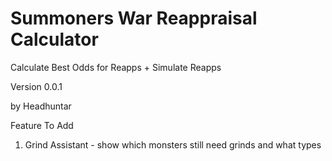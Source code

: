 # Summoners War Reappraisal Calculator

Calculate Best Odds for Reapps + Simulate Reapps

Version 0.0.1

by Headhuntar

Feature To Add
1. Grind Assistant - show which monsters still need grinds and what types
